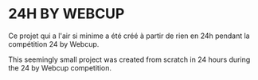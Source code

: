 # 24H BY WEBCUP

Ce projet qui a l'air si minime a été créé à partir de rien en 24h pendant la compétition 24 by Webcup.

This seemingly small project was created from scratch in 24 hours during the 24 by Webcup competition.